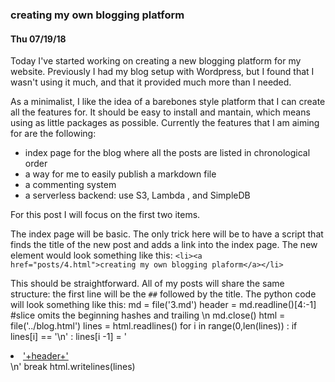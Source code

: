 ### creating my own blogging platform
#### Thu 07/19/18
Today I've started working on creating a new blogging platform for my website.
Previously I had my blog setup with Wordpress, but I found that I wasn't using it much,
and that it provided much more than I needed.

As a minimalist, I like the idea of a barebones style platform that I can create all the features
for. It should be easy to install and mantain, which means using as little packages as possible.
Currently the features that I am aiming for are the following:

* index page for the blog where all the posts are listed in chronological order
* a way for me to easily publish a markdown file
* a commenting system
* a serverless backend: use S3, Lambda , and SimpleDB

For this post I will focus on the first two items.

The index page will be basic. The only trick here will be to have a script that finds the title
of the new post and adds a link into the index page. The new element would look something like this:
`<li><a href="posts/4.html">creating my own blogging plaform</a></li>`

This should be straightforward. All of my posts will share the same structure: the first line
will be the `##` followed by the title. The python code will look something like this:
    md     = file('3.md')
    header = md.readline()[4:-1] #slice omits the beginning hashes and trailing \n
    md.close()
    html = file('../blog.html')
    lines = html.readlines()
    for i in range(0,len(lines)) :
      if lines[i] == '</ol>\n' :
        lines[i -1] = '  <li><a href="posts/4.html">'+header+'</a></li>\n'
        break
    html.writelines(lines)



